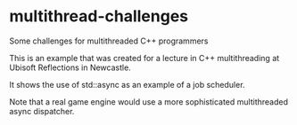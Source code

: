 # multithread-challenges
Some challenges for multithreaded C++ programmers

This is an example that was created for a lecture in C++ multithreading
at Ubisoft Reflections in Newcastle.

It shows the use of std::async as an example of a job scheduler.

Note that a real game engine would use a more sophisticated multithreaded
async dispatcher.
